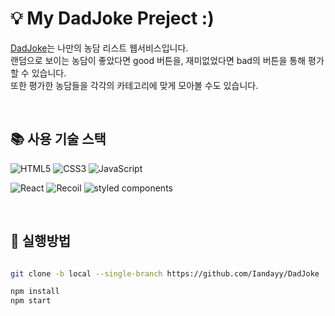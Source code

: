 # 💡 My DadJoke Preject :)
[DadJoke](https://dad-joke-ten.vercel.app/)는 나만의 농담 리스트 웹서비스입니다.
<br />
랜덤으로 보이는 농담이 좋았다면 good 버튼을, 재미없었다면 bad의 버튼을 통해 평가할 수 있습니다.
<br />
또한 평가한 농담들을 각각의 카테고리에 맞게 모아볼 수도 있습니다.

<br />

## 📚 사용 기술 스택
![HTML5](https://img.shields.io/badge/-HTML5-red)
![CSS3](https://img.shields.io/badge/-CSS3-blue)
![JavaScript](https://img.shields.io/badge/-JavaScript-yellow)

![React](https://img.shields.io/badge/-React-a2d2ff)
![Recoil](https://img.shields.io/badge/-Recoil-black)
![styled components](https://img.shields.io/badge/-styled%20components-violet)


<br />

## 📂 실행방법
``` sh

git clone -b local --single-branch https://github.com/Iandayy/DadJoke

npm install
npm start

